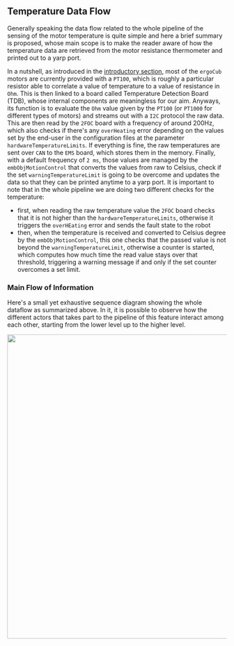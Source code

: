 ## Temperature Data Flow

Generally speaking the data flow related to the whole pipeline of the sensing of the motor temperature is quite simple and here a brief summary is proposed, whose main scope is to make the reader aware of how the temperature data are retrieved from the motor resistance thermometer and printed out to a yarp port. 

In a nutshell, as introduced in the [introductory section](../general/overview.md#temperature-sensors), most of the `ergoCub` motors are currently provided with a `PT100`, which is roughly a particular resistor able to correlate a value of temperature to a value of resistance in `Ohm`. This is then linked to a board called Temperature Detection Board (TDB), whose internal components are meaningless for our aim.
Anyways, its function is to evaluate the `Ohm` value given by the `PT100` (or `PT1000` for different types of motors) and streams out with a `I2C` protocol the raw data. This are then read by the `2FOC` board with a frequency of around 200Hz, which also checks if there's any `overHeating` error depending on the values set by the end-user in the configuration files at the parameter `hardwareTemperatureLimits`. If everything is fine, the raw temperatures are sent over `CAN` to the `EMS` board, which stores them in the memory. Finally, with a default frequency of `2 ms`, those values are managed by the `embObjMotionControl` that converts the values from raw to Celsius, check if the set `warningTemperatureLimit` is going to be overcome and updates the data so that they can be printed anytime to a yarp port. 
It is important to note that in the whole pipeline we are doing two different checks for the temperature:

- first, when reading the raw temperature value the `2FOC` board checks that it is not higher than the `hardwareTemperatureLimits`, otherwise it triggers the `overHEating` error and sends the fault state to the robot
- then, when the temperature is received and converted to Celsius degree by the `embObjMotionControl`, this one checks that the passed value is not beyond the `warningTemperatureLimit`, otherwise a counter is started, which computes how much time the read value stays over that threshold, triggering a warning message if and only if the set counter overcomes a set limit.

### Main Flow of Information

Here's a small yet exhaustive sequence diagram showing the whole dataflow as summarized above. In it, it is possible to observe how the different actors that takes part to the pipeline of this feature interact among each other, starting from the lower level up to the higher level.

<p align="center">
    <img  src="../img/MotorTemperature-Feature.png" width="700">
</p>

